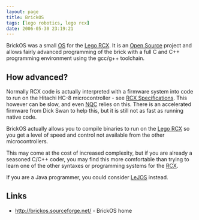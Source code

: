 ```yaml
---
layout: page
title: BrickOS
tags: [lego robotics, lego rcx]
date: 2006-05-30 23:19:21
---
```

BrickOS was a small [OS](/wiki/os.html "An Operating System") for the [Lego RCX](/wiki/rcx.html "The Lego RCX").
It is an [Open Source](/wiki/open_source.html "Products and packages which are generally free.") project and allows fairly advanced programming of the brick with a full C and C++ programming environment using the gcc/g++ toolchain.

## How advanced?

Normally RCX code is actually interpreted with a firmware system into code to run on the Hitachi HC-8 microcontroller - see [RCX Specifications](/wiki/rcx_specifications.html "RCX Specifications").
This however can be slow, and even [NQC](/wiki/nqc.html "Not Quite C - A Lego PBrick Programming Language") relies on this.
There is an accelerated firmware from Dick Swan to help this, but it is still not as fast as running native code.

BrickOS actually allows you to compile binaries to run on the [Lego RCX](/wiki/rcx.html "The Lego RCX") so you get a level of speed and control not available from the other microcontrollers.

This may come at the cost of increased complexity, but if you are already a seasoned C/C++ coder, you may find this more comfortable than trying to learn one of the other syntaxes or programming systems for the [RCX](/wiki/rcx.html "The Lego Robot Command Explorer").

If you are a Java programmer, you could consider [LeJOS](/wiki/lejos.html "A Java Based Lego RCX OS") instead.

## Links

- <http://brickos.sourceforge.net/> - BrickOS home
